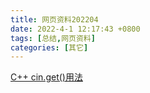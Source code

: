 ```yaml
---
title: 网页资料202204
date: 2022-4-1 12:17:43 +0800
tags: [总结,网页资料]
categories: [其它]
---
```


[C++ cin.get()用法](http://c.biancheng.net/view/1346.html)

